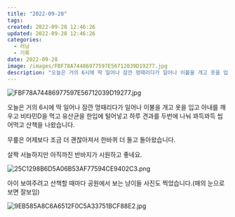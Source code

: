 ```yaml
---
title: "2022-09-28"
tags:
created: 2022-09-28 12:46:26
updated: 2022-09-28 12:46:26
categories:
  - 러닝
  - 기록
date: 2022-09-28
image: /images/FBF78A74486977597E56712039D19277.jpg
description: "오늘은 거의 6시에 딱 일어나 잠깐 멍때리다가 일어나 이불을 개고 옷을 입고 아내를 깨우고 비타민D을 먹고 유산균을 한입에 털어넣고 하루 견과를 두번에 나눠 꽈득꽈득 씹어먹고 산책을 나왔습니다. 무릎은 어제보다 조금 더 괜찮아져서 한바퀴 더 돌고 돌아왔습니다. 살짝 서늘하지만 아직까진 "
---
```


![FBF78A74486977597E56712039D19277.jpg](/images/FBF78A74486977597E56712039D19277.jpg)
 
 

오늘은 거의 6시에 딱 일어나 잠깐 멍때리다가 일어나 이불을 개고 옷을 입고 아내를 깨우고 비타민D을 먹고 유산균을 한입에 털어넣고 하루 견과를 두번에 나눠 꽈득꽈득 씹어먹고 산책을 나왔습니다.

무릎은 어제보다 조금 더 괜찮아져서 한바퀴 더 돌고 돌아왔습니다.

살짝 서늘하지만 아직까진 반바지가 시원하고 좋네요.

 
 ![25C1298B6D5A06B53AF77594CE9402C3.png](/images/25C1298B6D5A06B53AF77594CE9402C3.png)
 
 

아이 보여주려고 산책할 때마다 공원에서 보는 냥이들 사진도 찍었습니다.(매의 눈으로 보면 잘보임)

 
 ![9EB585A8C6A6512F0C5A33751BCF88E2.jpg](/images/9EB585A8C6A6512F0C5A33751BCF88E2.jpg)
